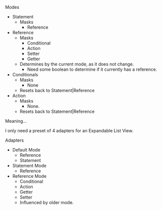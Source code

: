 Modes
- Statement
    + Masks
        * Reference
- Reference
    + Masks
        * Conditional
        * Action
        * Setter
        * Getter
    + Determines by the current mode, as it does not change.
        * Need some boolean to determine if it currently has a reference.
- Conditionals
    + Masks
        * None
    + Resets back to Statement|Reference
- Action
    + Masks
        * None.
    + Resets back to Statement|Reference

Meaning...

I only need a preset of 4 adapters for an Expandable List View.

Adapters
- Default Mode
    + Reference
    + Statement
- Statement Mode
    + Reference
- Reference Mode
    + Conditional
    + Action
    + Getter
    + Setter
    + Influenced by older mode.
